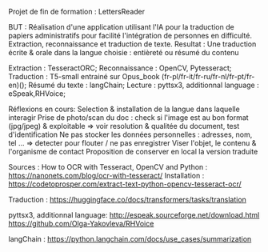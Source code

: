 Projet de fin de formation : LettersReader

BUT : 
Réalisation d'une application utilisant l'IA pour la traduction de papiers administratifs pour facilité l'intégration de personnes en difficulté.
Extraction, reconnaissance et traduction de texte.
Resultat : 
Une traduction écrite & orale dans la langue choisie : entièreté ou résumé du contenu

Extraction : TesseractORC; 
Reconnaissance : OpenCV, Pytesseract;
Traduction : T5-small entrainé sur Opus_book (fr-pl/fr-it/fr-ru/fr-nl/fr-pt/fr-en)();
Résumé du texte : langChain;
Lecture : pyttsx3, additionnal language : eSpeak,RHVoice;

Réflexions en cours:
Selection & installation de la langue dans laquelle interagir
Prise de photo/scan du doc : check si l'image est au bon format (jpg/jpeg) & exploitable => voir resolution & qualitée du document, test d'identification
Ne pas stocker les données personnelles : adresses, nom, tel ... => detecter pour flouter / ne pas enregistrer
Viser l'objet, le contenu & l'organisme de contact
Proposition de conserver en local la version traduite


Sources :
How to OCR with Tesseract, OpenCV and Python : https://nanonets.com/blog/ocr-with-tesseract/
Installation : https://codetoprosper.com/extract-text-python-opencv-tesseract-ocr/

Traduction :
    https://huggingface.co/docs/transformers/tasks/translation

pyttsx3, additionnal language:
    http://espeak.sourceforge.net/download.html
    https://github.com/Olga-Yakovleva/RHVoice


langChain : 
    https://python.langchain.com/docs/use_cases/summarization